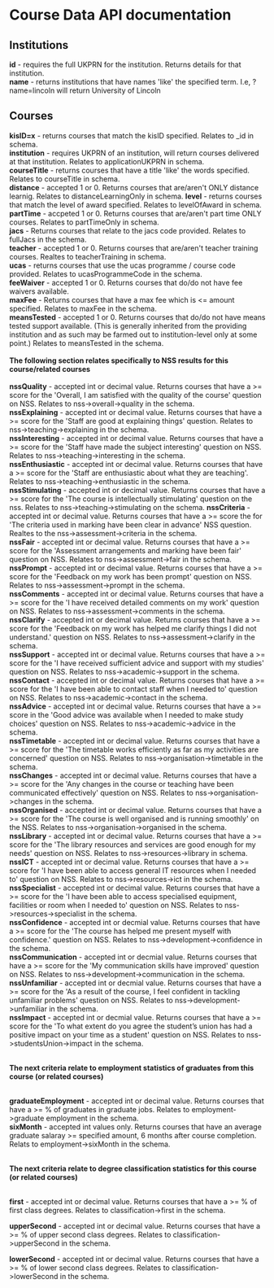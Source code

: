 Course Data API documentation
===
Institutions
--
**id** - requires the full UKPRN for the institution. Returns details for that institution. <br>
**name** - returns institutions that have names 'like' the specified term. I.e, ?name=lincoln will return University of Lincoln <br>


Courses
--
**kisID=x** - returns courses that match the kisID specified. Relates to _id in schema.<br>
**institution** -  requires UKPRN of an institution, will return courses delivered at that institution. Relates to applicationUKPRN in schema.<br>
**courseTitle** - returns courses that have a title 'like' the words specified. Relates to courseTitle in schema. <br>
**distance** - accepted 1 or 0. Returns courses that are/aren't ONLY distance learnig. Relates to distanceLearningOnly in schema.
**level** - returns courses that match the level of award specified. Relates to levelOfAward in schema. <br>
**partTime** - accpeted 1 or 0. Returns courses that are/aren't part time ONLY courses. Relates to partTimeOnly in schema. <br>
**jacs** - Returns courses that relate to the jacs code provided. Relates to fullJacs in the schema. <br>
**teacher** - accepted 1 or 0. Returns courses that are/aren't teacher training courses. Realtes to teacherTraining in schema. <br>
**ucas** - returns courses that use the ucas programme / course code provided. Relates to ucasProgrammeCode in the schema. <br>
**feeWaiver** - accepted 1 or 0. Returns courses that do/do not have fee waivers available. <br>
**maxFee** - Returns courses that have a max fee which is <= amount specified. Relates to maxFee in the schema.<br>
**meansTested** - accepted 1 or 0. Returns courses that do/do not have means tested support available. (This is generally inherited from the providing institution and as such may be farmed out to institution-level only at some point.) Relates to meansTested in the schema. <br>
<br>**The following section relates specifically to NSS results for this course/related courses**<br><br>
**nssQuality** - accepted int or decimal value. Returns courses that have a >= score for the 'Overall, I am satisfied with the quality of the course' question on NSS. Relates to nss->overall->quality in the schema. <br>
**nssExplaining** - accepted int or decimal value. Returns courses that have a >= score for the 'Staff are good at explaining things'  question. Relates to nss->teaching->explaining in the schema. <br>
**nssInteresting** - accepted int or decimal value. Returns courses that have a >= score for the 'Staff have made the subject interesting' question on NSS. Relates to nss->teaching->interesting in the schema. <br>
**nssEnthusiastic** - accepted int or decimal value. Returns courses that have a >= score for the 'Staff are enthusiastic about what they are teaching'. Relates to nss->teaching->enthusiastic in the schema. <br>
**nssStimulating** - accepted int or decimal value. Returns courses that have a >= score for the 'The course is intellectually stimulating' question on the nss. Relates to nss->teaching->stimulating on the schema.
**nssCriteria** - accepted int or decimal value. Returns courses that have a >= score the for 'The criteria used in marking have been clear in advance' NSS question. Realtes to the nss->assessment->criteria in the schema. <br>
**nssFair** - accepted int or decimal value. Returns courses that have a >= score for the 'Assessment arrangements and marking have been fair' question on NSS. Relates to nss->assessment->fair in the schema. <br>
**nssPrompt** - accepted int or decimal value. Returns courses that have a >= score for the 'Feedback on my work has been prompt' question on NSS. Relates to nss->assessment->prompt in the schema. <br>
**nssComments** - accepted int or decimal value. Returns courses that have a >= score for the 'I have received detailed comments on my work' question on NSS. Relates to nss->assessment->comments in the schema. <br>
**nssClarify** - accepted int or decimal value. Returns courses that have a >= score for the 'Feedback on my work has helped me clarify things I did not understand.' question on NSS. Relates to nss->assessment->clarify in the schema. <br>
**nssSupport** - accepted int or decimal value. Returns courses that have a >= score for the 'I have received sufficient advice and support with my studies' question on NSS. Relates to nss->academic->support in the schema. <br>
**nssContact** - accepted int or decimal value. Returns courses that have a >= score for the 'I have been able to contact staff when I needed to' question on NSS. Relates to nss->academic->contact in the schema. <br>
**nssAdvice** - accepted int or decimal value. Returns courses that have a >= score in the 'Good advice was available when I needed to make study choices' question on NSS. Relates to nss->academic->advice in the schema. <br>
**nssTimetable** - accepted int or decimal value. Returns courses that have a >= score for the 'The timetable works efficiently as far as my activities are concerned' question on NSS. Relates to nss->organisation->timetable in the schema. <br>
**nssChanges** - accepted int or decimal value. Returns courses that have a >= score for the 'Any changes in the course or teaching have been communicated effectively' question on NSS. Relates to nss->organisation->changes in the schema. <br>
**nssOrganised** - accepted int or decimal value. Returns courses that have a >= score for the 'The course is well organised and is running smoothly' on the NSS. Relates to nss->organisation->organised in the schema. <br>
**nssLibrary** - accepted int or decimal value. Returns courses that have a >= score for the 'The library resources and services are good enough for my needs' question on NSS. Relates to nss->resources->library in schema. <br>
**nssICT** - accepted int or decimal value. Returns courses that have a >= score for 'I have been able to access general IT resources when I needed to' question on NSS. Relates to nss->resources->ict in the schema. <br>
**nssSpecialist** - accepted int or decimal value. Returns courses that have a >= score for the 'I have been able to access specialised equipment, facilities or room when I needed to' question on NSS. Relates to nss->resources->specialist in the schema. <br>
**nssConfidence** - accepted int or decmial value. Returns courses that have a >= score for the 'The course has helped me present myself with confidence.' question on NSS. Relates to nss->development->confidence in the schema. <br>
**nssCommunication** - accepted int or decmial value. Returns courses that have a >= score for the 'My communication skills have improved' question on NSS. Relates to nss->development->communication in the schema. <br>
**nssUnfamiliar** - accepted int or decmial value. Returns courses that have a >= score for the 'As a result of the course, I feel confident in tackling unfamiliar problems' question on NSS. Relates to nss->development->unfamiliar in the schema. <br>
**nssImpact** - accepted int or decmial value. Returns courses that have a >= score for the 'To what extent do you agree the student’s union has had a positive impact on your time as a student' question on NSS. Relates to nss->studentsUnion->impact in the schema. <br><br>

**The next criteria relate to employment statistics of graduates from this course (or related courses)**<br><br>

**graduateEmployment** - accepted int or decimal value. Returns courses that have a >= % of graduates in graduate jobs. Relates to employment->graduate employment in the schema. <br>
**sixMonth** - accepted int values only. Returns courses that have an average graduate salaray >= specified amount, 6 months after course completion. Relats to employment->sixMonth in the schema. <br><br>

**The next criteria relate to degree classification statistics for this course (or related courses)**<br><br>

**first** - accepted int or decimal value. Returns courses that have a >= % of first class degrees. Relates to classification->first in the schema.

**upperSecond** - accepted int or decimal value. Returns courses that have a >= % of upper second class degrees. Relates to classification->upperSecond in the schema.

**lowerSecond** - accepted int or decimal value. Returns courses that have a >= % of lower second class degrees. Relates to classification->lowerSecond in the schema.